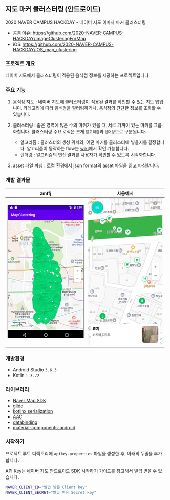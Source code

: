 ## 지도 마커 클러스터링 (안드로이드) 

2020 NAVER CAMPUS HACKDAY - 네이버 지도 이미지 마커 클러스터링

- 공통 이슈: https://github.com/2020-NAVER-CAMPUS-HACKDAY/ImageClusteringForMap
- iOS: https://github.com/2020-NAVER-CAMPUS-HACKDAY/iOS_map_clustering

### 프로젝트 개요

네이버 지도에서 클러스터링이 적용된 음식점 정보를 제공하는 프로젝트입니다.

### 주요 기능

1. 음식점 지도 : 네이버 지도에 클러스터링이 적용된 결과를 확인할 수 있는 지도 앱입니다. 카테고리에 따라 음식점을 필터링하거나, 음식점의 간단한 정보를 조회할 수 있습니다.
2. 클러스터링 : 좁은 영역에 많은 수의 마커가 있을 때, 서로 가까이 있는 마커를 그룹화합니다. 클러스터링 주요 로직은 크게 `알고리즘`과 `렌더링`으로 구분됩니다.
   - 알고리즘 : 클러스터의 생성 위치와, 어떤 마커를 클러스터에 넣을지를 결정합니다. 알고리즘이 동작하는 flow는 [wiki]([https://github.com/2020-NAVER-CAMPUS-HACKDAY/android_map_clustering/wiki/%ED%81%B4%EB%9F%AC%EC%8A%A4%ED%84%B0%EB%A7%81-%EC%95%8C%EA%B3%A0%EB%A6%AC%EC%A6%98-%EB%8F%99%EC%9E%91-%EA%B3%BC%EC%A0%95](https://github.com/2020-NAVER-CAMPUS-HACKDAY/android_map_clustering/wiki/클러스터링-알고리즘-동작-과정))에서 확인 가능합니다.
   - 렌더링 : 알고리즘의 연산 결과를 사용자가 확인할 수 있도록 시각화합니다.

3. asset 파일 파싱 : 로컬 환경에서 json format의 asset 파일을 읽고 파싱합니다.

### 개발 결과물

|                            zmffj                             |                           사용예시                           |
| :----------------------------------------------------------: | :----------------------------------------------------------: |
| <img src="https://github.com/2020-NAVER-CAMPUS-HACKDAY/android_map_clustering/blob/master/screenshot/screenshot1.png" width="300" /> | <img src="https://github.com/2020-NAVER-CAMPUS-HACKDAY/android_map_clustering/blob/master/screenshot/screenshot2.jpeg" width="300" /> |

### 개발환경

- Android Studio `3.6.3`
- Kotlin `1.3.72`

### 라이브러리

- [Naver Map SDK](https://navermaps.github.io/android-map-sdk/guide-ko/1.html)
- [glide](https://github.com/bumptech/glide)
- [kotlinx.serialization](https://github.com/Kotlin/kotlinx.serialization)
- [AAC](https://developer.android.com/topic/libraries/architecture)
- [databinding](https://developer.android.com/topic/libraries/data-binding?hl=ko)
- [material-components-android](https://github.com/material-components/material-components-android)

### 시작하기

프로젝트 루트 디렉토리에 `apikey.properties` 파일을 생성한 후, 아래의 두줄을 추가합니다.

API Key는 [네이버 지도 안드로이드 SDK 시작하기](https://navermaps.github.io/android-map-sdk/guide-ko/1.html) 가이드를 참고해서 발급 받을 수 있습니다.

```bash
NAVER_CLIENT_ID="발급 받은 Client key"
NAVER_CLIENT_SECRET="발급 받은 Secret key"
```
